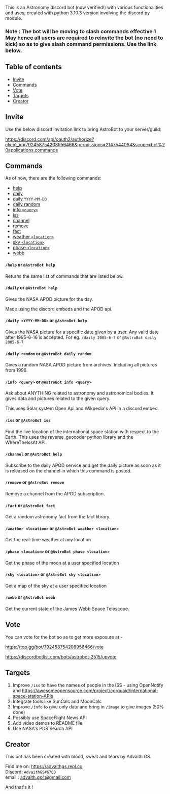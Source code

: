 This is an Astronomy discord bot (now verified!) with various functionalities and uses; created with python 3.10.3 version involving the discord.py module. 

### Note : The bot will be moving to slash commands effective 1 May hence all users are required to reinvite the bot (no need to kick) so as to give slash command permissions. Use the link below.

## Table of contents
* [Invite](#Invite)
* [Commands](#Commands)
* [Vote](#Vote)
* [Targets](#Targets)
* [Creator](#Creator)



## Invite

Use the below discord invitation link to bring AstroBot to your server/guild:

https://discord.com/api/oauth2/authorize?client_id=792458754208956466&permissions=2147544064&scope=bot%20applications.commands


## Commands
As of now, there are the following commands:
* [help](#/help)
* [daily](#/daily)
* [daily `YYYY-MM-DD`](#/daily-yyyy-mm-dd)
* [daily random](#/daily-random)
* [info `<query>`](#/info-query)
* [iss ](#/iss)
* [channel](#/channel)
* [remove](#/remove)
* [fact](#/fact)
* [weather `<location>`](#/weather-location)
* [sky `<location>`](#/sky-location)
* [phase `<location>`](#/phase-location)
* [webb](#/webb)

#### `/help` or `@AstroBot help`
Returns the same list of commands that are listed below.

#### `/daily` or `@AstroBot help`
Gives the NASA APOD picture for the day. 

Made using the discord embeds and the APOD api.

#### `/daily <YYYY-MM-DD>` or `@AstroBot help`
Gives the NASA picture for a specific date given by a user. Any valid date after 1995-6-16 is accepted.
For eg. `/daily 2005-6-7` or `@AstroBot daily 2005-6-7`

#### `/daily random` or `@AstroBot daily random`
Gives a random NASA APOD picture from archives. Including all pictures from 1996.

#### `/info <query>` or `@AstroBot info <query>`
Ask about ANYTHING related to astronomy and astronomical bodies. It gives data and pictures related to the given query.

This uses Solar system Open Api and Wikpedia's API in a discord embed.

#### `/iss` or `@AstroBot iss`
Find the live location of the international space station with respect to the Earth.
This uses the reverse_geocoder python library and the WhereTheIssAt API.
#### `/channel` or `@AstroBot help`
Subscribe to the daily APOD service and get the daily picture as soon as it is released on the channel in which this command is posted.

#### `/remove` or `@AstroBot remove`
Remove a channel from the APOD subscription.

#### `/fact` or `@AstroBot fact`
Get a random astronomy fact from the fact library.

#### `/weather <location>` or `@AstroBot weather <location>`
Get the real-time weather at any location

#### `/phase <location>` or `@AstroBot phase <location>`
Get the phase of the moon at a user specified location

#### `/sky <location>` or `@AstroBot sky <location>`
Get a map of the sky at a user specified location

#### `/webb` or `@AstroBot webb`
Get the current state of the James Webb Space Telescope.

## Vote

You can vote for the bot so as to get more exposure at - 

https://top.gg/bot/792458754208956466/vote

https://discordbotlist.com/bots/astrobot-2515/upvote

## Targets
1. Improve `/iss` to have the names of people in the ISS - using OpenNotify and https://awesomeopensource.com/project/corquaid/international-space-station-APIs
2. Integrate tools like SunCalc and MoonCalc
3. Improve `/info` to give only data and bring in `/image` to give images (50% done)
4. Possibly use SpaceFlight News API
5. Add video demos to README file
6. Use NASA's PDS Search API
## Creator

This bot has been created with blood, sweat and tears by Advaith GS.

Find me on: https://advaithgs.repl.co <br>
Discord: `AdvaithGS#6700` <br>
email : advaith.gs4@gmail.com <br>


And that's it !
